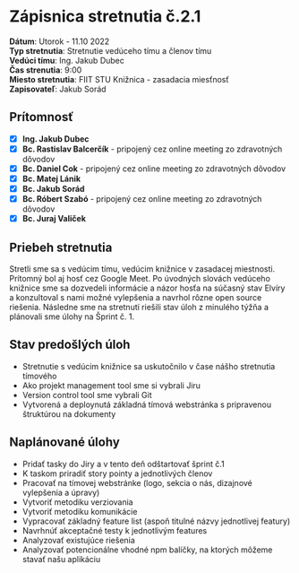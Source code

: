 # Zápisnica stretnutia č.2.1

**Dátum**: Utorok - 11.10 2022    
**Typ stretnutia**: Stretnutie vedúceho tímu a členov tímu    
**Vedúci tímu**: Ing. Jakub Dubec      
**Čas strenutia**: 9:00  
**Miesto stretnutia**: FIIT STU Knižnica - zasadacia miesťnosť  
**Zapisovateľ**: Jakub Sorád

## Prítomnosť

- [x] **Ing. Jakub Dubec**
- [x] **Bc. Rastislav Balcerčík** - pripojený cez online meeting zo zdravotných dôvodov
- [x] **Bc. Daniel Cok** - pripojený cez online meeting zo zdravotných dôvodov
- [x] **Bc. Matej Lánik**
- [x] **Bc. Jakub Sorád**
- [x] **Bc. Róbert Szabó** - pripojený cez online meeting zo zdravotných dôvodov
- [x] **Bc. Juraj Valiček**

## Priebeh stretnutia

Stretli sme sa s vedúcim tímu, vedúcim knižnice v zasadacej miestnosti. Prítomný bol aj hosť cez Google Meet. Po úvodných slovách vedúceho knižnice
sme sa dozvedeli informácie a názor hosťa na súčasný stav Elvíry a konzultoval s nami možné vylepšenia a navrhol rôzne open source riešenia. Následne
sme na stretnutí riešili stav úloh z minulého týžňa a plánovali sme úlohy na Šprint č. 1.

## Stav predošlých úloh

- Stretnutie s vedúcim knižnice sa uskutočnilo v čase nášho stretnutia tímového
- Ako projekt management tool sme si vybrali Jiru
- Version control tool sme vybrali Git
- Vytvorená a deploynutá základná tímová webstránka s pripravenou štruktúrou na dokumenty

## Naplánované úlohy

- Pridať tasky do Jiry a v tento deň odštartovať šprint č.1
- K taskom priradiť story pointy a jednotlivých členov
- Pracovať na tímovej webstránke (logo, sekcia o nás, dizajnové vylepšenia a úpravy)
- Vytvoriť metodiku verziovania
- Vytvoriť metodiku komunikácie
- Vypracovať základný feature list (aspoň titulné názvy jednotlivej featury)
- Navrhnúť akceptačné testy k jednotlivým features
- Analyzovať existujúce riešenia
- Analyzovať potencionálne vhodné npm balíčky, na ktorých môžeme stavať našu aplikáciu
